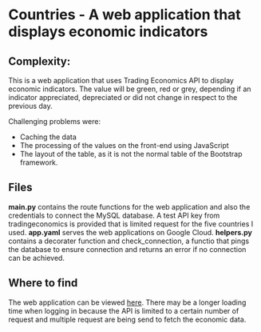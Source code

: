 # Countries - A web application that displays economic indicators
## Complexity:
 This is a web application that uses Trading Economics API to display economic indicators. The value will be green, red or grey, depending if an indicator appreciated, depreciated or did not change in respect to the previous day.

Challenging problems were:
* Caching the data
* The processing of the values on the front-end using JavaScript
* The layout of the table, as it is not the normal table of the Bootstrap framework.


## Files

**main.py** contains the route functions for the web application and also the credentials to connect the MySQL database. A test API key from tradingeconomics is provided that is limited request for the five countries I used. 
**app.yaml** serves the web applications on Google Cloud.
**helpers.py** contains a decorater function and check_connection, a functio that pings the database to ensure connection and returns an error if no connection can be achieved.

## Where to find
The web application can be viewed [here](https://countries-383616.ew.r.appspot.com/). There may be a longer loading time when logging in because the API is limited to a certain number of request and multiple request are being send to fetch the economic data. 
